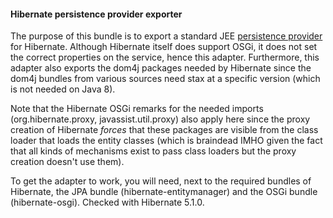 #### Hibernate persistence provider exporter
The purpose of this bundle is to export a standard JEE [persistence provider][1] for Hibernate. Although Hibernate itself does support OSGi,
it does not set the correct properties on the service, hence this adapter. Furthermore, this adapter also exports the dom4j packages needed
by Hibernate since the dom4j bundles from various sources need stax at a specific version (which is not needed on Java 8). 

Note that the Hibernate OSGi remarks for the needed imports (org.hibernate.proxy, javassist.util.proxy) also apply here since the
proxy creation of Hibernate *forces* that these packages are visible from the class loader that loads the entity classes 
(which is braindead IMHO given the fact that all kinds of mechanisms exist to pass class loaders but the proxy creation doesn't use them).

To get the adapter to work, you will need, next to the required bundles of Hibernate, the JPA bundle (hibernate-entitymanager) and the OSGi bundle
(hibernate-osgi).
Checked with Hibernate 5.1.0.

[1]: http://docs.oracle.com/javaee/7/api/javax/persistence/spi/PersistenceProvider.html